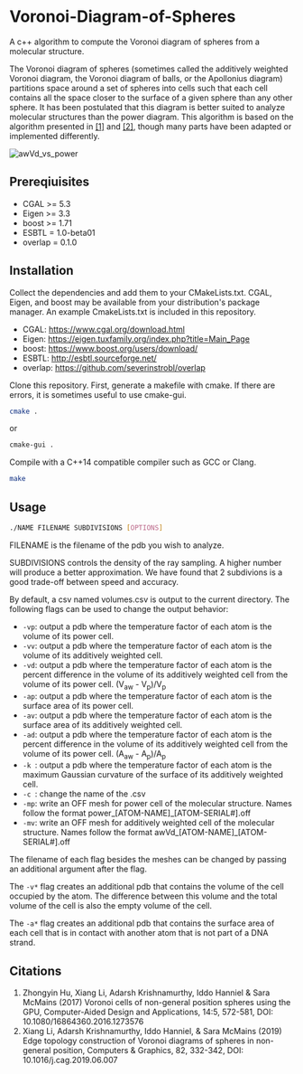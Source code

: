 # Voronoi-Diagram-of-Spheres
A c++ algorithm to compute the Voronoi diagram of spheres from a molecular structure.

The Voronoi diagram of spheres (sometimes called the additively weighted Voronoi diagram, the Voronoi diagram of balls, or the Apollonius diagram) partitions space around a set of spheres into cells such that each cell contains all the space closer to the surface of a given sphere than any other sphere. It has been postulated that this diagram is better suited to analyze molecular structures than the power diagram. This algorithm is based on the algorithm presented in [[1]](https://doi.org/10.1080/16864360.2016.1273576) and [[2]](https://doi.org/10.1016/j.cag.2019.06.007), though many parts have been adapted or implemented differently.

![awVd_vs_power](https://user-images.githubusercontent.com/104375042/165127476-7d4d1a81-c8b4-427e-8fa5-846fa985b8f3.svg)





## Prereqiuisites

- CGAL >= 5.3
- Eigen >= 3.3
- boost >= 1.71
- ESBTL = 1.0-beta01
- overlap = 0.1.0

## Installation

Collect the dependencies and add them to your CMakeLists.txt. CGAL, Eigen, and boost may be available from your distribution's package manager. An example CmakeLists.txt is included in this repository.
- CGAL: https://www.cgal.org/download.html
- Eigen: https://eigen.tuxfamily.org/index.php?title=Main_Page
- boost: https://www.boost.org/users/download/
- ESBTL: http://esbtl.sourceforge.net/
- overlap: https://github.com/severinstrobl/overlap

Clone this repository. First, generate a makefile with cmake. If there are errors, it is sometimes useful to use cmake-gui.

```bash
cmake .
```
or
```bash
cmake-gui .
```


Compile with a C++14 compatible compiler such as GCC or Clang.

```bash
make
```

## Usage

```bash
./NAME FILENAME SUBDIVISIONS [OPTIONS]
```

FILENAME is the filename of the pdb you wish to analyze.

SUBDIVISIONS controls the density of the ray sampling. A higher number will produce a better approximation. We have found that 2 subdivions is a good trade-off between speed and accuracy.

By default, a csv named volumes.csv is output to the current directory. The following flags can be used to change the output behavior:

- ```-vp```: output a pdb where the temperature factor of each atom is the volume of its power cell.
- ```-vv```: output a pdb where the temperature factor of each atom is the volume of its additively weighted cell.
- ```-vd```: output a pdb where the temperature factor of each atom is the percent difference in the volume of its additively weighted cell from the volume of its power cell. (V<sub>aw</sub> - V<sub>p</sub>)/V<sub>p</sub>
- ```-ap```: output a pdb where the temperature factor of each atom is the surface area of its power cell.
- ```-av```: output a pdb where the temperature factor of each atom is the surface area of its additively weighted cell.
- ```-ad```: output a pdb where the temperature factor of each atom is the percent difference in the volume of its additively weighted cell from the volume of its power cell. (A<sub>aw</sub> - A<sub>p</sub>)/A<sub>p</sub>
- ```-k ```: output a pdb where the temperature factor of each atom is the maximum Gaussian curvature of the surface of its additively weighted cell.
- ```-c ```: change the name of the .csv
- ```-mp```: write an OFF mesh for power cell of the molecular structure. Names follow the format power_[ATOM-NAME]_[ATOM-SERIAL#].off
- ```-mv```: write an OFF mesh for additively weighted cell of the molecular structure. Names follow the format awVd_[ATOM-NAME]_[ATOM-SERIAL#].off

The filename of each flag besides the meshes can be changed by passing an additional argument after the flag.

The ```-v*``` flag creates an additional pdb that contains the volume of the cell occupied by the atom. The difference between this volume and the total volume of the cell is also the empty volume of the cell.

The ```-a*``` flag creates an additional pdb that contains the surface area of each cell that is in contact with another atom that is not part of a DNA strand.

## Citations

1.  Zhongyin Hu, Xiang Li, Adarsh Krishnamurthy, Iddo Hanniel & Sara McMains (2017) Voronoi cells of non-general position spheres using the GPU, Computer-Aided Design and Applications, 14:5, 572-581, DOI: 10.1080/16864360.2016.1273576 
2.  Xiang Li, Adarsh Krishnamurthy, Iddo Hanniel, & Sara McMains (2019) Edge topology construction of Voronoi diagrams of spheres in non-general position, Computers & Graphics, 82, 332-342, DOI: 10.1016/j.cag.2019.06.007
